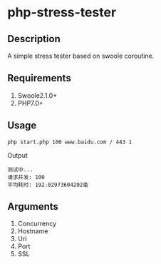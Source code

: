 # php-stress-tester

## Description
A simple stress tester based on swoole coroutine.

## Requirements
1. Swoole2.1.0+
2. PHP7.0+

## Usage
```shell
php start.php 100 www.baidu.com / 443 1
```
Output
```shell
测试中...
请求并发: 100
平均耗时: 192.02973604202毫
```

## Arguments
1. Concurrency
2. Hostname
3. Uri
4. Port
5. SSL
